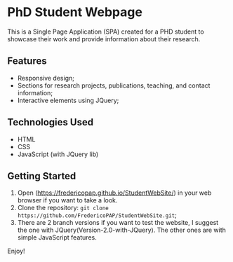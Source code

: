 # PhD Student Webpage

This is a Single Page Application (SPA) created for a PHD student to showcase their work and provide information about their research.

## Features
- Responsive design;
- Sections for research projects, publications, teaching, and contact information;
- Interactive elements using JQuery;

## Technologies Used
- HTML
- CSS
- JavaScript (with JQuery lib)

## Getting Started
1. Open (https://fredericopap.github.io/StudentWebSite/) in your web browser if you want to take a look.
2. Clone the repository: `git clone https://github.com/FredericoPAP/StudentWebSite.git`;
3. There are 2 branch versions if you want to test the website, I suggest the one with JQuery(Version-2.0-with-JQuery). The other ones are with simple JavaScript features.

Enjoy!
